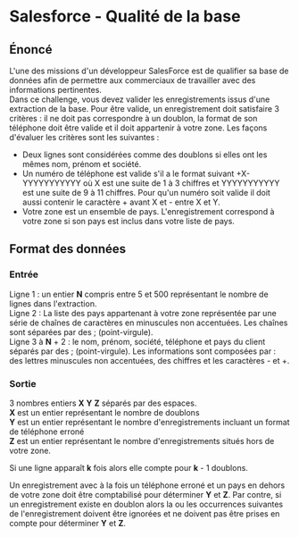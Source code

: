 # Salesforce - Qualité de la base

## Énoncé

L'une des missions d'un développeur SalesForce est de qualifier sa base de données afin de permettre aux commerciaux de travailler avec des informations pertinentes.  
Dans ce challenge, vous devez valider les enregistrements issus d'une extraction de la base. Pour être valide, un enregistrement doit satisfaire 3 critères : il ne doit pas correspondre à un doublon, la format de son téléphone doit être valide et il doit appartenir à votre zone. Les façons d'évaluer les critères sont les suivantes :
* Deux lignes sont considérées comme des doublons si elles ont les mêmes nom, prénom et société.
* Un numéro de téléphone est valide s'il a le format suivant +X-YYYYYYYYYYY où X est une suite de 1 à 3 chiffres et YYYYYYYYYYY est une suite de 9 à 11 chiffres. Pour qu'un numéro soit valide il doit aussi contenir le caractère + avant X et - entre X et Y.
* Votre zone est un ensemble de pays. L'enregistrement correspond à votre zone si son pays est inclus dans votre liste de pays.

## Format des données

### Entrée

Ligne 1 : un entier **N** compris entre 5 et 500 représentant le nombre de lignes dans l'extraction.  
Ligne 2 : La liste des pays appartenant à votre zone représentée par une série de chaînes de caractères en minuscules non accentuées. Les chaînes sont séparées par des ; (point-virgule).  
Ligne 3 à **N** + 2 : le nom, prénom, société, téléphone et pays du client séparés par des ; (point-virgule). Les informations sont composées par : des lettres minuscules non accentuées, des chiffres et les caractères - et +.  

### Sortie

3 nombres entiers **X** **Y** **Z** séparés par des espaces.  
**X** est un entier représentant le nombre de doublons  
**Y** est un entier représentant le nombre d'enregistrements incluant un format de téléphone erroné   
**Z** est un entier représentant le nombre d'enregistrements situés hors de votre zone.  
  
Si une ligne apparaît **k** fois alors elle compte pour **k** - 1 doublons.  
  
Un enregistrement avec à la fois un téléphone erroné et un pays en dehors de votre zone doit être comptabilisé pour déterminer **Y** et **Z**. Par contre, si un enregistrement existe en doublon alors la ou les occurrences suivantes de l'enregistrement doivent être ignorées et ne doivent pas être prises en compte pour déterminer **Y** et **Z**.